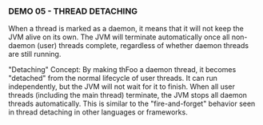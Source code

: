 ### DEMO 05 - THREAD DETACHING

When a thread is marked as a daemon, it means that it will not keep the JVM alive on its own.
The JVM will terminate automatically once all non-daemon (user) threads complete, regardless of whether daemon threads are still running.

"Detaching" Concept:
By making thFoo a daemon thread, it becomes "detached" from the normal lifecycle of user threads. It can run independently,
but the JVM will not wait for it to finish. When all user threads (including the main thread) terminate, the JVM stops all daemon threads automatically.
This is similar to the "fire-and-forget" behavior seen in thread detaching in other languages or frameworks.

&nbsp;